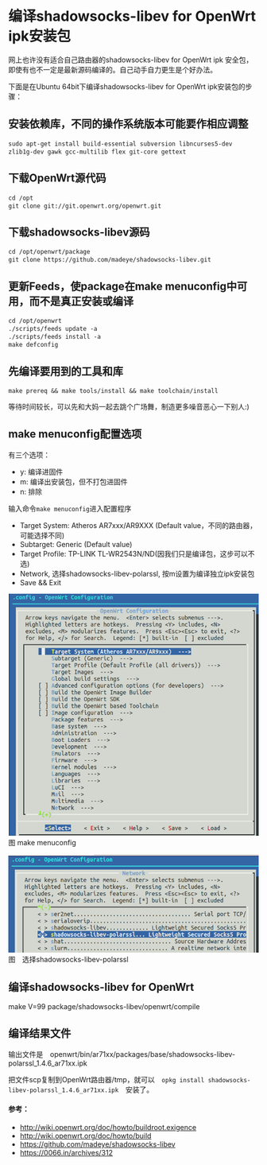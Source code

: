 # 编译shadowsocks-libev for OpenWrt ipk安装包

网上也许没有适合自己路由器的shadowsocks-libev for OpenWrt ipk 安全包，即使有也不一定是最新源码编译的。自己动手自力更生是个好办法。

下面是在Ubuntu 64bit下编译shadowsocks-libev for OpenWrt ipk安装包的步骤：

## 安装依赖库，不同的操作系统版本可能要作相应调整
	sudo apt-get install build-essential subversion libncurses5-dev zlib1g-dev gawk gcc-multilib flex git-core gettext

## 下载OpenWrt源代码
	cd /opt
	git clone git://git.openwrt.org/openwrt.git

## 下载shadowsocks-libev源码
	cd /opt/openwrt/package
	git clone https://github.com/madeye/shadowsocks-libev.git
	

## 更新Feeds，使package在make menuconfig中可用，而不是真正安装或编译
	cd /opt/openwrt
	./scripts/feeds update -a
	./scripts/feeds install -a	
	make defconfig
	
## 先编译要用到的工具和库
	make prereq && make tools/install && make toolchain/install

等待时间较长，可以先和大妈一起去跳个广场舞，制造更多噪音恶心一下别人:)

## make menuconfig配置选项
有三个选项：
- y: 编译进固件
- m: 编译出安装包，但不打包进固件
- n: 排除
	
输入命令`make menuconfig`进入配置程序

- Target System: Atheros AR7xxx/AR9XXX  (Default value，不同的路由器，可能选择不同)
- Subtarget: Generic (Default value)
- Target Profile: TP-LINK TL-WR2543N/ND(因我们只是编译包，这步可以不选)
- Network, 选择shadowsocks-libev-polarssl,  按m设置为编译独立ipk安装包
- Save && Exit
			
![](images/4.1.make-menuconfig.png)
图 make menuconfig

![](images/4.1.network-shadowsocks-libev-polarssl.png)
图　选择shadowsocks-libev-polarssl								
																								
## 编译shadowsocks-libev for OpenWrt
make V=99 package/shadowsocks-libev/openwrt/compile	
	
## 编译结果文件
输出文件是　openwrt/bin/ar71xx/packages/base/shadowsocks-libev-polarssl_1.4.6_ar71xx.ipk	

把文件scp复制到OpenWrt路由器/tmp，就可以　`opkg install shadowsocks-libev-polarssl_1.4.6_ar71xx.ipk`　安装了。
	
#### 参考：
- http://wiki.openwrt.org/doc/howto/buildroot.exigence
- http://wiki.openwrt.org/doc/howto/build
- https://github.com/madeye/shadowsocks-libev
- https://0066.in/archives/312
